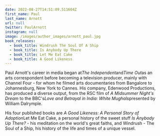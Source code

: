 ```yaml
---
date: 2022-08-27T14:51:09.511604Z
first_name: Paul
last_name: Arnott
url: null
twitter: PaulArnott
instagram: null
image: /images/author_images/arnott_paul.jpg
book_releases:
  - book_title: Windrush The Soul Of A Ship
  - book_title: Is Anybody Up There
  - book_title: Let Me Eat Cake
  - book_title: A Good Likeness
---
```

Paul Arnott's career in media began at*The Independent*and*Time Out*as an arts correspondent before becoming a television producer, mainly with Channel Four - for whom he filmed arts documentaries from Bangalore to Johannesburg, New York to Cannes. His company, Edenwood Productions, has produced a diverse output, from the RSC film of *A Midsummer Night's Dream* to the BBC's*Love and Betrayal in India: White Mughals*presented by William Dalrymple.

His four published books are *A Good Likeness: A Personal Story of Adoption*Let Me Eat Cake, a personal history of the sweet stuff *Is Anybody Up There?* - his meditation on the world's great faiths, and Windrush - The Soul of a Ship, his history of the life and times of a unique vessel.